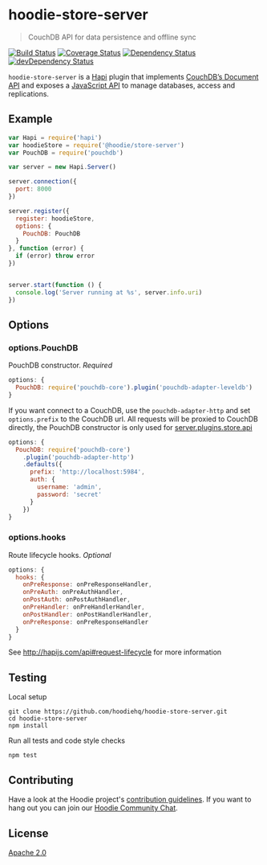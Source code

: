 # hoodie-store-server

> CouchDB API for data persistence and offline sync

[![Build Status](https://travis-ci.org/hoodiehq/hoodie-store-server.svg?branch=master)](https://travis-ci.org/hoodiehq/hoodie-store-server)
[![Coverage Status](https://coveralls.io/repos/hoodiehq/hoodie-store-server/badge.svg?branch=master)](https://coveralls.io/github/hoodiehq/hoodie-store-server?branch=master)
[![Dependency Status](https://david-dm.org/hoodiehq/hoodie-store-server.svg)](https://david-dm.org/hoodiehq/hoodie-store-server)
[![devDependency Status](https://david-dm.org/hoodiehq/hoodie-store-server/dev-status.svg)](https://david-dm.org/hoodiehq/hoodie-store-server#info=devDependencies)

`hoodie-store-server` is a [Hapi](http://hapijs.com/) plugin that implements
[CouchDB’s Document API](https://wiki.apache.org/couchdb/HTTP_Document_API)
and exposes a [JavaScript API](api) to manage databases, access and replications.

## Example

```js
var Hapi = require('hapi')
var hoodieStore = require('@hoodie/store-server')
var PouchDB = require('pouchdb')

var server = new Hapi.Server()

server.connection({
  port: 8000
})

server.register({
  register: hoodieStore,
  options: {
    PouchDB: PouchDB
  }
}, function (error) {
  if (error) throw error
})


server.start(function () {
  console.log('Server running at %s', server.info.uri)
})
```

## Options

### options.PouchDB

PouchDB constructor. _Required_

```js
options: {
  PouchDB: require('pouchdb-core').plugin('pouchdb-adapter-leveldb')
}
```

If you want connect to a CouchDB, use the `pouchdb-adapter-http` and set
`options.prefix` to the CouchDB url. All requests will be proxied to CouchDB
directly, the PouchDB constructor is only used for [server.plugins.store.api](api)

```js
options: {
  PouchDB: require('pouchdb-core')
    .plugin('pouchdb-adapter-http')
    .defaults({
      prefix: 'http://localhost:5984',
      auth: {
        username: 'admin',
        password: 'secret'
      }
    })
}
```

### options.hooks

Route lifecycle hooks. _Optional_

```js
options: {
  hooks: {
    onPreResponse: onPreResponseHandler,
    onPreAuth: onPreAuthHandler,
    onPostAuth: onPostAuthHandler,
    onPreHandler: onPreHandlerHandler,
    onPostHandler: onPostHandlerHandler,
    onPreResponse: onPreResponseHandler
  }
}
```

See http://hapijs.com/api#request-lifecycle for more information

## Testing

Local setup

```
git clone https://github.com/hoodiehq/hoodie-store-server.git
cd hoodie-store-server
npm install
```

Run all tests and code style checks

```
npm test
```

## Contributing

Have a look at the Hoodie project's [contribution guidelines](https://github.com/hoodiehq/hoodie/blob/master/CONTRIBUTING.md).
If you want to hang out you can join our [Hoodie Community Chat](http://hood.ie/chat/).

## License

[Apache 2.0](http://www.apache.org/licenses/LICENSE-2.0)
